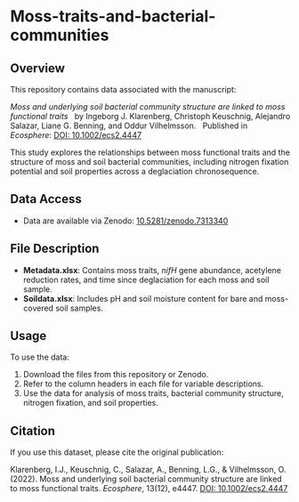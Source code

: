 # Moss-traits-and-bacterial-communities

## Overview

This repository contains data associated with the manuscript:

_Moss and underlying soil bacterial community structure are linked to moss functional traits_  
by Ingeborg J. Klarenberg, Christoph Keuschnig, Alejandro Salazar, Liane G. Benning, and Oddur Vilhelmsson.  
Published in *Ecosphere*: [DOI: 10.1002/ecs2.4447](https://esajournals.onlinelibrary.wiley.com/doi/10.1002/ecs2.4447)

This study explores the relationships between moss functional traits and the structure of moss and soil bacterial communities, including nitrogen fixation potential and soil properties across a deglaciation chronosequence.

## Data Access

- Data are available via Zenodo: [10.5281/zenodo.7313340](https://doi.org/10.5281/zenodo.7313340)

## File Description

- **Metadata.xlsx**: Contains moss traits, _nifH_ gene abundance, acetylene reduction rates, and time since deglaciation for each moss and soil sample.
- **Soildata.xlsx**: Includes pH and soil moisture content for bare and moss-covered soil samples.

## Usage

To use the data:
1. Download the files from this repository or Zenodo.
2. Refer to the column headers in each file for variable descriptions.
3. Use the data for analysis of moss traits, bacterial community structure, nitrogen fixation, and soil properties.

## Citation

If you use this dataset, please cite the original publication:

Klarenberg, I.J., Keuschnig, C., Salazar, A., Benning, L.G., & Vilhelmsson, O. (2022). Moss and underlying soil bacterial community structure are linked to moss functional traits. *Ecosphere*, 13(12), e4447. [DOI: 10.1002/ecs2.4447](https://esajournals.onlinelibrary.wiley.com/doi/10.1002/ecs2.4447)

